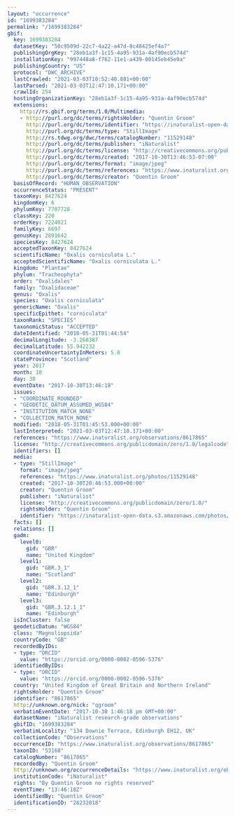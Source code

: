 ```yaml
---
layout: "occurrence"
id: "1699383284"
permalink: "/1699383284"
gbif:
  key: 1699383284
  datasetKey: "50c9509d-22c7-4a22-a47d-8c48425ef4a7"
  publishingOrgKey: "28eb1a3f-1c15-4a95-931a-4af90ecb574d"
  installationKey: "997448a8-f762-11e1-a439-00145eb45e9a"
  publishingCountry: "US"
  protocol: "DWC_ARCHIVE"
  lastCrawled: "2021-03-03T10:52:40.881+00:00"
  lastParsed: "2021-03-03T12:47:10.171+00:00"
  crawlId: 254
  hostingOrganizationKey: "28eb1a3f-1c15-4a95-931a-4af90ecb574d"
  extensions:
    http://rs.gbif.org/terms/1.0/Multimedia:
    - http://purl.org/dc/terms/rightsHolder: "Quentin Groom"
      http://purl.org/dc/terms/identifier: "https://inaturalist-open-data.s3.amazonaws.com/photos/11529148/original.jpeg?1509387224"
      http://purl.org/dc/terms/type: "StillImage"
      http://rs.tdwg.org/dwc/terms/catalogNumber: "11529148"
      http://purl.org/dc/terms/publisher: "iNaturalist"
      http://purl.org/dc/terms/license: "http://creativecommons.org/publicdomain/zero/1.0/"
      http://purl.org/dc/terms/created: "2017-10-30T13:46:53-07:00"
      http://purl.org/dc/terms/format: "image/jpeg"
      http://purl.org/dc/terms/references: "https://www.inaturalist.org/photos/11529148"
      http://purl.org/dc/terms/creator: "Quentin Groom"
  basisOfRecord: "HUMAN_OBSERVATION"
  occurrenceStatus: "PRESENT"
  taxonKey: 8427624
  kingdomKey: 6
  phylumKey: 7707728
  classKey: 220
  orderKey: 7224021
  familyKey: 6697
  genusKey: 2891642
  speciesKey: 8427624
  acceptedTaxonKey: 8427624
  scientificName: "Oxalis corniculata L."
  acceptedScientificName: "Oxalis corniculata L."
  kingdom: "Plantae"
  phylum: "Tracheophyta"
  order: "Oxalidales"
  family: "Oxalidaceae"
  genus: "Oxalis"
  species: "Oxalis corniculata"
  genericName: "Oxalis"
  specificEpithet: "corniculata"
  taxonRank: "SPECIES"
  taxonomicStatus: "ACCEPTED"
  dateIdentified: "2018-05-31T01:44:54"
  decimalLongitude: -3.268387
  decimalLatitude: 55.942232
  coordinateUncertaintyInMeters: 5.0
  stateProvince: "Scotland"
  year: 2017
  month: 10
  day: 30
  eventDate: "2017-10-30T13:46:18"
  issues:
  - "COORDINATE_ROUNDED"
  - "GEODETIC_DATUM_ASSUMED_WGS84"
  - "INSTITUTION_MATCH_NONE"
  - "COLLECTION_MATCH_NONE"
  modified: "2018-05-31T01:45:53.000+00:00"
  lastInterpreted: "2021-03-03T12:47:10.171+00:00"
  references: "https://www.inaturalist.org/observations/8617865"
  license: "http://creativecommons.org/publicdomain/zero/1.0/legalcode"
  identifiers: []
  media:
  - type: "StillImage"
    format: "image/jpeg"
    references: "https://www.inaturalist.org/photos/11529148"
    created: "2017-10-30T20:46:53.000+00:00"
    creator: "Quentin Groom"
    publisher: "iNaturalist"
    license: "http://creativecommons.org/publicdomain/zero/1.0/"
    rightsHolder: "Quentin Groom"
    identifier: "https://inaturalist-open-data.s3.amazonaws.com/photos/11529148/original.jpeg?1509387224"
  facts: []
  relations: []
  gadm:
    level0:
      gid: "GBR"
      name: "United Kingdom"
    level1:
      gid: "GBR.3_1"
      name: "Scotland"
    level2:
      gid: "GBR.3.12_1"
      name: "Edinburgh"
    level3:
      gid: "GBR.3.12.1_1"
      name: "Edinburgh"
  isInCluster: false
  geodeticDatum: "WGS84"
  class: "Magnoliopsida"
  countryCode: "GB"
  recordedByIDs:
  - type: "ORCID"
    value: "https://orcid.org/0000-0002-0596-5376"
  identifiedByIDs:
  - type: "ORCID"
    value: "https://orcid.org/0000-0002-0596-5376"
  country: "United Kingdom of Great Britain and Northern Ireland"
  rightsHolder: "Quentin Groom"
  identifier: "8617865"
  http://unknown.org/nick: "qgroom"
  verbatimEventDate: "2017-10-30 1:46:18 pm GMT+00:00"
  datasetName: "iNaturalist research-grade observations"
  gbifID: "1699383284"
  verbatimLocality: "134 Downie Terrace, Edinburgh EH12, UK"
  collectionCode: "Observations"
  occurrenceID: "https://www.inaturalist.org/observations/8617865"
  taxonID: "53168"
  catalogNumber: "8617865"
  recordedBy: "Quentin Groom"
  http://unknown.org/occurrenceDetails: "https://www.inaturalist.org/observations/8617865"
  institutionCode: "iNaturalist"
  rights: "By Quentin Groom no rights reserved"
  eventTime: "13:46:18Z"
  identifiedBy: "Quentin Groom"
  identificationID: "28232018"
---
```

